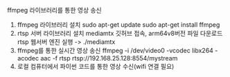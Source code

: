 ffmpeg 라이브러리를 통한 영상 송신
1. ffmpeg 라이브러리 설치
    sudo apt-get update
    sudo apt-get install ffmpeg
2. rtsp 서버 라이브러리 설치
    mediamtx 깃허브 접속, arm64v8버전 파일 다운로드
    rtsp 웹서버 엔진 실행 -> ./mediamtx
3. ffmpeg를 통한 실시간 영상 송신
    ffmpeg -i /dev/video0 -vcodec libx264 -acodec aac -f rtsp rtsp://192.168.25.128:8554/mystream
4. 로컬 컴퓨터에서 파이썬 코드를 통한 영상 수신(wifi 연결 필요)